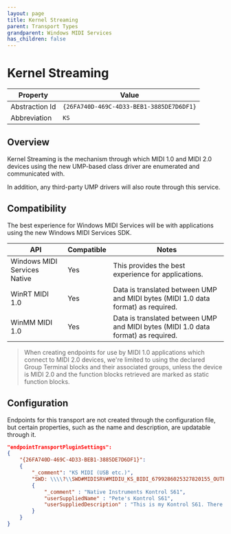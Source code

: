 ```yaml
---
layout: page
title: Kernel Streaming
parent: Transport Types
grandparent: Windows MIDI Services
has_children: false
---
```


# Kernel Streaming

| Property | Value |
| -------- | ----- |
| Abstraction Id | `{26FA740D-469C-4D33-BEB1-3885DE7D6DF1}` |
| Abbreviation | `KS` |

## Overview

Kernel Streaming is the mechanism through which MIDI 1.0 and MIDI 2.0 devices using the new UMP-based class driver are enumerated and communicated with.

In addition, any third-party UMP drivers will also route through this service.

## Compatibility

The best experience for Windows MIDI Services will be with applications using the new Windows MIDI Services SDK.

| API | Compatible | Notes |
| --- | ---------- | ----- |
| Windows MIDI Services Native | Yes | This provides the best experience for applications. |
| WinRT MIDI 1.0 | Yes | Data is translated between UMP and MIDI bytes (MIDI 1.0 data format) as required. |
| WinMM MIDI 1.0 | Yes | Data is translated between UMP and MIDI bytes (MIDI 1.0 data format) as required. |

> When creating endpoints for use by MIDI 1.0 applications which connect to MIDI 2.0 devices, we're limited to using the declared Group Terminal blocks and their associated groups, unless the device is MIDI 2.0 and the function blocks retrieved are marked as static function blocks. 

## Configuration

Endpoints for this transport are not created through the configuration file, but certain properties, such as the name and description, are updatable through it.

```json
"endpointTransportPluginSettings":
{
    "{26FA740D-469C-4D33-BEB1-3885DE7D6DF1}":
    {
        "_comment": "KS MIDI (USB etc.)",
        "SWD: \\\\?\\SWD#MIDISRV#MIDIU_KS_BIDI_6799286025327820155_OUTPIN.0_INPIN.2#{e7cce071-3c03-423f-88d3-f1045d02552b}":
        {
            "_comment" : "Native Instruments Kontrol S61",
            "userSuppliedName" : "Pete's Kontrol S61",
            "userSuppliedDescription" : "This is my Kontrol S61. There are many like it, but this one is mine. My Kontrol S61 is my best friend. It is my life. I must master it as I must master my life. Without me, my S61 is useless. Without my S61, I am useless."
        }
    }
}
```

